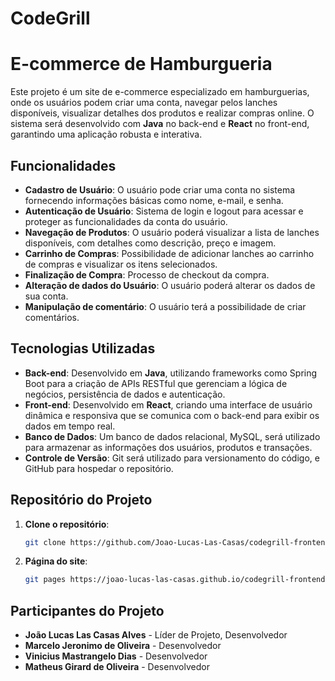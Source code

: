 # CodeGrill

# E-commerce de Hamburgueria

Este projeto é um site de e-commerce especializado em hamburguerias, onde os usuários podem criar uma conta, navegar pelos lanches disponíveis, visualizar detalhes dos produtos e realizar compras online. O sistema será desenvolvido com **Java** no back-end e **React** no front-end, garantindo uma aplicação robusta e interativa.

## Funcionalidades

- **Cadastro de Usuário**: O usuário pode criar uma conta no sistema fornecendo informações básicas como nome, e-mail, e senha.
- **Autenticação de Usuário**: Sistema de login e logout para acessar e proteger as funcionalidades da conta do usuário.
- **Navegação de Produtos**: O usuário poderá visualizar a lista de lanches disponíveis, com detalhes como descrição, preço e imagem.
- **Carrinho de Compras**: Possibilidade de adicionar lanches ao carrinho de compras e visualizar os itens selecionados.
- **Finalização de Compra**: Processo de checkout da compra.
- **Alteração de dados do Usuário**: O usuário poderá alterar os dados de sua conta.
- **Manipulação de comentário**: O usuário terá a possibilidade de criar comentários.


## Tecnologias Utilizadas

- **Back-end**: Desenvolvido em **Java**, utilizando frameworks como Spring Boot para a criação de APIs RESTful que gerenciam a lógica de negócios, persistência de dados e autenticação.
- **Front-end**: Desenvolvido em **React**, criando uma interface de usuário dinâmica e responsiva que se comunica com o back-end para exibir os dados em tempo real.
- **Banco de Dados**: Um banco de dados relacional, MySQL, será utilizado para armazenar as informações dos usuários, produtos e transações.
- **Controle de Versão**: Git será utilizado para versionamento do código, e GitHub para hospedar o repositório.

## Repositório do Projeto

1. **Clone o repositório**:
   ```bash
   git clone https://github.com/Joao-Lucas-Las-Casas/codegrill-frontend
   
2. **Página do site**:
   ```bash
   git pages https://joao-lucas-las-casas.github.io/codegrill-frontend/

## Participantes do Projeto

- **João Lucas Las Casas Alves** - Líder de Projeto, Desenvolvedor
- **Marcelo Jeronimo de Oliveira** - Desenvolvedor
- **Vinicius Mastrangelo Dias** - Desenvolvedor
- **Matheus Girard de Oliveira** - Desenvolvedor

